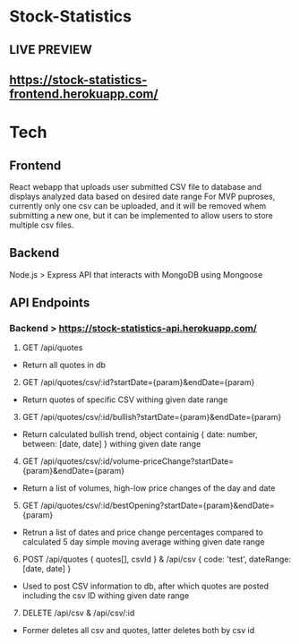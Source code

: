 # Stock-Statistics

## LIVE PREVIEW

## https://stock-statistics-frontend.herokuapp.com/

# Tech

## Frontend

React webapp that uploads user submitted CSV file to database and displays analyzed data based on desired date range
For MVP puproses, currently only one csv can be uploaded, and it will be removed whem submitting a new one, but it can be implemented to allow users to store multiple csv files.

## Backend

Node.js > Express API that interacts with MongoDB using Mongoose

## API Endpoints

### Backend > https://stock-statistics-api.herokuapp.com/

1. GET /api/quotes
  - Return all quotes in db

2. GET /api/quotes/csv/:id?startDate={param}&endDate={param}
  - Return quotes of specific CSV withing given date range
  
3. GET /api/quotes/csv/:id/bullish?startDate={param}&endDate={param}
  - Return calculated bullish trend, object containig { date: number, between: [date, date] } withing given date range
  
4. GET /api/quotes/csv/:id/volume-priceChange?startDate={param}&endDate={param}
  - Return a list of volumes, high-low price changes of the day and date

5. GET /api/quotes/csv/:id/bestOpening?startDate={param}&endDate={param}
  - Retrun a list of dates and price change percentages compared to calculated 5 day simple moving average withing given date range

6. POST /api/quotes { quotes[], csvId } & /api/csv { code: 'test', dateRange: [date, date] }
  - Used to post CSV information to db, after which quotes are posted including the csv ID withing given date range
 
7. DELETE /api/csv & /api/csv/:id
  - Former deletes all csv and quotes, latter deletes both by csv id

